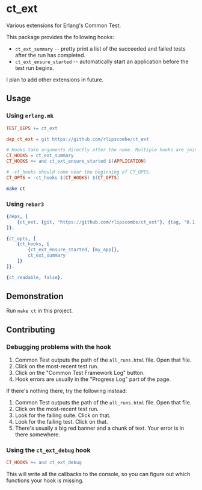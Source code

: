 # ct_ext

Various extensions for Erlang's Common Test.

This package provides the following hooks:

- `ct_ext_summary` -- pretty print a list of the succeeded and failed tests after the run has completed.
- `ct_ext_ensure_started` -- automatically start an application before the test run begins.

I plan to add other extensions in future.

## Usage

### Using `erlang.mk`

```makefile
TEST_DEPS += ct_ext

dep_ct_ext = git https://github.com/rlipscombe/ct_ext

# Hooks take arguments directly after the name. Multiple hooks are joined with 'and'.
CT_HOOKS = ct_ext_summary
CT_HOOKS += and ct_ext_ensure_started $(APPLICATION)

# -ct_hooks should come near the beginning of CT_OPTS.
CT_OPTS = -ct_hooks $(CT_HOOKS) $(CT_OPTS)
```

```sh
make ct
```

### Using `rebar3`

```erlang
{deps, [
    {ct_ext, {git, "https://github.com/rlipscombe/ct_ext"}, {tag, "0.1.0"}}
]}.

{ct_opts, [
    {ct_hooks, [
        {ct_ext_ensure_started, [my_app]},
        ct_ext_summary
    ]}
]}.

{ct_readable, false}.
```

## Demonstration

Run `make ct` in this project.

## Contributing

### Debugging problems with the hook

1. Common Test outputs the path of the `all_runs.html` file. Open that file.
2. Click on the most-recent test run.
3. Click on the "Common Test Framework Log" button.
4. Hook errors are usually in the "Progress Log" part of the page.

If there's nothing there, try the following instead:

1. Common Test outputs the path of the `all_runs.html` file. Open that file.
2. Click on the most-recent test run.
3. Look for the failing suite. Click on that.
4. Look for the failing test. Click on that.
5. There's usually a big red banner and a chunk of text. Your error is in there somewhere.

### Using the `ct_ext_debug` hook

```makefile
CT_HOOKS += and ct_ext_debug
```

This will write all the callbacks to the console, so you can figure out which functions your hook is missing.

